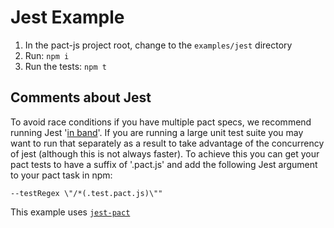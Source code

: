 # Jest Example

1. In the pact-js project root, change to the `examples/jest` directory
1. Run: `npm i`
1. Run the tests: `npm t`

## Comments about Jest

To avoid race conditions if you have multiple pact specs, we recommend running Jest '[in band](https://facebook.github.io/jest/docs/en/cli.html#runinband)'. If you are running a large unit test suite you may want to run that separately as a result to take advantage of the concurrency of jest (although this is not always faster). To achieve this you can get your pact tests to have a suffix of '.pact.js' and add the following Jest argument to your pact task in npm:

```
--testRegex \"/*(.test.pact.js)\""
```

This example uses [`jest-pact`](https://github.com/pact-foundation/jest-pact)
